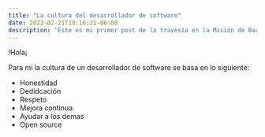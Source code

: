 ```yaml
---
title: "La cultura del desarrollador de software"
date: 2022-02-21T18:16:21-06:00
description: 'Este es mi primer post de la travesía en la Misión de Backend con Node JS de Launch X.'
---
```


!Hola¡

Para mi la cultura de un desarrollador de software se basa en lo siguiente:

- Honestidad
- Dedidcación
- Respeto
- Mejora continua 
- Ayudar a los demas
- Open source



